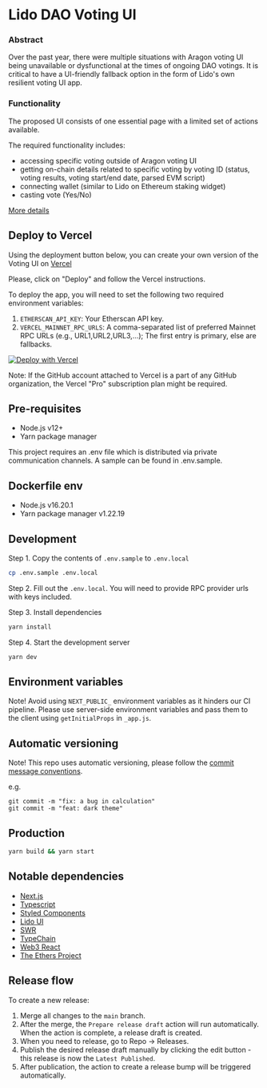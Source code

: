 # Lido DAO Voting UI

### Abstract

Over the past year, there were multiple situations with Aragon voting UI being unavailable or dysfunctional at the times of ongoing DAO votings. It is critical to have a UI-friendly fallback option in the form of Lido's own resilient voting UI app.

### Functionality

The proposed UI consists of one essential page with a limited set of actions available.

The required functionality includes:

- accessing specific voting outside of Aragon voting UI
- getting on-chain details related to specific voting by voting ID (status, voting results, voting start/end date, parsed EVM script)
- connecting wallet (similar to Lido on Ethereum staking widget)
- casting vote (Yes/No)

[More details](https://www.notion.so/Custom-voting-UI-feature-description-bde7fde42d3749a3afcbab3a56f26674)

## Deploy to Vercel

Using the deployment button below, you can create your own version of the Voting UI on [Vercel](https://vercel.com/)

Please, click on "Deploy" and follow the Vercel instructions.

To deploy the app, you will need to set the following two required environment variables:

1. `ETHERSCAN_API_KEY`: Your Etherscan API key.
2. `VERCEL_MAINNET_RPC_URLS`: A comma-separated list of preferred Mainnet RPC URLs (e.g., URL1,URL2,URL3,...); The first entry is primary, else are fallbacks.

[![Deploy with Vercel](https://vercel.com/button)](https://vercel.com/new/clone?repository-url=https://github.com/lidofinance/dao-voting-ui&env=ETHERSCAN_API_KEY,VERCEL_MAINNET_RPC_URLS&project-name=lido-voting-ui&repository-name=lido-voting-ui)

Note: If the GitHub account attached to Vercel is a part of any GitHub organization, the Vercel "Pro" subscription plan might be required.

## Pre-requisites

- Node.js v12+
- Yarn package manager

This project requires an .env file which is distributed via private communication channels. A sample can be found in .env.sample.

## Dockerfile env

- Node.js v16.20.1
- Yarn package manager v1.22.19

## Development

Step 1. Copy the contents of `.env.sample` to `.env.local`

```bash
cp .env.sample .env.local
```

Step 2. Fill out the `.env.local`. You will need to provide RPC provider urls with keys included.

Step 3. Install dependencies

```bash
yarn install
```

Step 4. Start the development server

```bash
yarn dev
```

## Environment variables

Note! Avoid using `NEXT_PUBLIC_` environment variables as it hinders our CI pipeline. Please use server-side environment variables and pass them to the client using `getInitialProps` in `_app.js`.

## Automatic versioning

Note! This repo uses automatic versioning, please follow the [commit message conventions](https://www.conventionalcommits.org/en/v1.0.0/).

e.g.

```
git commit -m "fix: a bug in calculation"
git commit -m "feat: dark theme"
```

## Production

```bash
yarn build && yarn start
```

## Notable dependencies

- [Next.js](https://nextjs.org/docs)
- [Typescript](https://www.typescriptlang.org/)
- [Styled Components](https://styled-components.com/)
- [Lido UI](https://github.com/lidofinance/ui)
- [SWR](https://swr.vercel.app)
- [TypeChain](https://github.com/ethereum-ts/Typechain#readme)
- [Web3 React](https://github.com/NoahZinsmeister/web3-react#readme)
- [The Ethers Project](https://github.com/ethers-io/ethers.js/)

## Release flow

To create a new release:

1. Merge all changes to the `main` branch.
1. After the merge, the `Prepare release draft` action will run automatically. When the action is complete, a release draft is created.
1. When you need to release, go to Repo → Releases.
1. Publish the desired release draft manually by clicking the edit button - this release is now the `Latest Published`.
1. After publication, the action to create a release bump will be triggered automatically.
